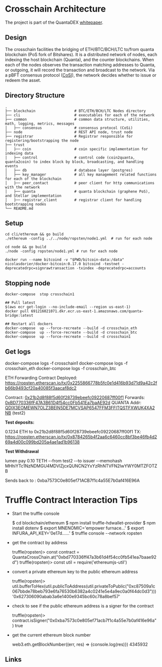 # Crosschain Architecture

The project is part of the QuantaDEX [whitepaper](https://drive.google.com/file/d/1vf0i-pZR24scv4LZHgBEapcCbsczuR5v/view).

## Design

The crosschain facilities the bridging of ETH/BTC/BCH/LTC to/from quanta blockchain (PoS fork of Bitshares). It is a distributed network of nodes, each indexing the host blockchain (Quanta), and the counter blockchains.  When each of the nodes observes the transaction matching addresses to Quanta, or outgoing, it will record the transaction and broadcast to the network. Via a pBFT consensus protocol ([CoSI](https://github.com/dedis/cothority/blob/main/doc/Protocols.md)), the network decides whether to issue or redeem the asset. 

## Directory Structure

    .
    ├── blockchain                  # BTC/ETH/BCH/LTC Nodes directory
    ├── cli                         # executables for each of the network
    ├── common                      # common data structure, utilities, math, logging, metrics, messages
    │   ├── consensus               # consensus protocol (CoSi)
    ├── node                        # REST API node, trust node
    ├── registrar                   # Registrar responsible for registering/bootstrapping the node
    ├── trust
    │   ├── coin                    # coin specific implementation for indexing data
    │   ├── control                 # control code (coin2quanta, quanta2coin) to index block by block, broadcasting, and handling events
    │   ├── db                      # database layer (postgres)
    │   ├── key_manager             # all key management related functions for each of the blockchain
    │   ├── peer_contact            # peer client for http communications with the network
    │   ├── quanta                  # quanta blockchain (graphene PoS), and Stellar implementation   
    │   ├── registrar_client        # registrar client for handling bootstrapping nodes    
    └── README.md

## Setup

```
cd cli/ethereum && go build
./ethereum -config ../../node/ropsten/node1.yml  # run for each node

cd node && go build
./node -config ropsten/node1.yml # run for each node
```

```
docker run --name bitcoind -v "$PWD/bitcoin-data:/data" nicolasdorier/docker-bitcoin:0.17.0 bitcoind -testnet -deprecatedrpc=signrawtransaction -txindex -deprecatedrpc=accounts
```

## Stopping node

```
docker-compose  stop crosschain1

## Pull latest
$(aws ecr get-login --no-include-email --region us-east-1)
docker pull 691216021071.dkr.ecr.us-east-1.amazonaws.com/quanta-bridge:latest

## Restart all dockers
docker-compose  up --force-recreate --build -d crosschain_eth
docker-compose  up --force-recreate --build -d crosschain_btc
docker-compose  up --force-recreate --build -d crosschain1
```

## Get logs

docker-compose  logs -f crosschain1
docker-compose  logs -f crosschain_eth
docker-compose  logs -f crosschain_btc


ETH Forwarding Contract Deployed:
https://ropsten.etherscan.io/tx/0x2255866778b5fc0e1d416b93d71d9a42c2fb66b9493cf20a40085f3aacaf8dc2

Contract: [0x21b2d8f88f5d60f28739ebeefc09220687ff00f1](https://ropsten.etherscan.io/address/0x21b2d8f88f5d60f28739ebeefc09220687ff00f1)
Forwards: [0xBD770336fF47A3B61D4f54cc0Fb541Ea7baAE92d](https://ropsten.etherscan.io/address/0xBD770336fF47A3B61D4f54cc0Fb541Ea7baAE92d)
QUANTA Addr: [QDIX3EOMEWN7OLZ3BEIN5DE7MCVSAP6547FFM3FFITQSTFXWUK4XA2NB](http://testnet-02.quantachain.io:8000/accounts/QDIX3EOMEWN7OLZ3BEIN5DE7MCVSAP6547FFM3FFITQSTFXWUK4XA2NB) (test2)


**Test deposits:**

0.1234 ETH to 0x21b2d8f88f5d60f28739ebeefc09220687ff00f1
TX: https://ropsten.etherscan.io/tx/0x8784265b4f2aa6c6460cc8bf3be46fb4d269a4d00c099bd205a4ae1ad1b96138


**Test Withdrawal**

lumen pay 0.10 TETH --from test2 --to issuer --memohash MHhiYTc1NzNDMGU4MDVlZjcxQUNCN2YxYzRhNTVFN2IwYWY0MTZFOTZB

Sends back to : 0xba7573C0e805ef71ACB7f1c4a55E7b0af416E96A

# Truffle Contract Interaction Tips

* Start the truffle console

    $ cd blockchain/ethereum
    $ npm install truffle-hdwallet-provider
    $ npm install dotenv
    $ export MNENOMIC='empower furnace...'
    $ export INFURA_API_KEY='0e17d......'
    $ truffle console --network ropsten

* get the contract by address  

    truffle(ropsten)> const contract = QuantaCrossChain.at("0xbd770336ff47a3b61d4f54cc0fb541ea7baae92d")
    truffle(ropsten)> const util = require('ethereumjs-util')

* convert a private ethereum key to the public ethereum address    

    truffle(ropsten)> util.bufferToHex(util.publicToAddress(util.privateToPublic("0xc87509a1c067bbde78beb793e6fa76530b6382a4c0241e5e4a9ec0a0f44dc0d3")))
    '0x627306090abab3a6e1400e9345bc60c78a8bef57'

* check to see if the public ethereum address is a signer for the contract

    truffle(ropsten)> contract.isSigner("0x0xba7573c0e805ef71acb7f1c4a55e7b0af416e96a")
    true

* get the current ethereum block number    

    web3.eth.getBlockNumber((err, res) => {console.log(res)})
    4345932

## Links
